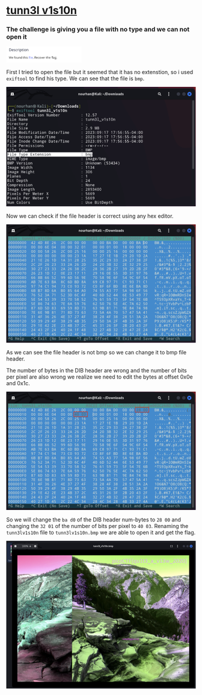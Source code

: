 <a href="https://play.picoctf.org/practice/challenge/112?category=4&page=1&solved=0"><h1>tunn3l v1s10n</h1></a>

<h3> The challenge is giving you a file with no type and we can not open it</h3>
<img src="Images/8.png" width=200>

First I tried to open the file but it seemed that it has no extenstion, so i used `exiftool` to find his type.
We can see that the file is `bmp`. 

<img src="Images/9.png" width=700>


Now we can check if the file header is correct using any hex editor.

<img src="Images/10.png" width=700>

As we can see the file header is not bmp so we can change it to bmp file header.



The number of bytes in the DIB header are wrong and the number of bits per pixel are also wrong we realize we need to edit the bytes at offset 0x0e and 0x1c. 

<img src="Images/11.png" width=700>

So we will change the `ba d0` of the DIB header num-bytes to `28 00` and changing the `32 01` of the number of bits per pixel to `40 03`. Renaming the `tunn3lv1s10n` file to `tunn3lv1s10n.bmp` we are able to open it and get the flag.

<img src="Images/12.png" width=700>
